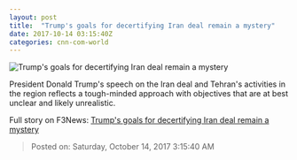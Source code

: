 ```yaml
---
layout: post
title:  "Trump's goals for decertifying Iran deal remain a mystery"
date: 2017-10-14 03:15:40Z
categories: cnn-com-world
---
```


![Trump's goals for decertifying Iran deal remain a mystery](http://cdn.cnn.com/cnnnext/dam/assets/171013130327-trump-iran-nuclear-deal-announcement-super-tease.jpg)

President Donald Trump's speech on the Iran deal and Tehran's activities in the region reflects a tough-minded approach with objectives that are at best unclear and likely unrealistic.


Full story on F3News: [Trump's goals for decertifying Iran deal remain a mystery](http://www.f3nws.com/n/YeTVDB)

> Posted on: Saturday, October 14, 2017 3:15:40 AM
